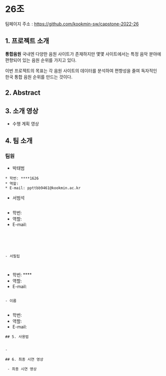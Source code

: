 # 26조
  
  팀페이지 주소 : https://github.com/kookmin-sw/capstone-2022-26
  
  
## 1. 프로젝트 소개 
**통합음원**
국내엔 다양한 음원 사이트가 존재하지만 몇몇 사이트에서는 특정 음악 분야에 편향되어 있는 음원 순위를 가지고 
있다.

이번 프로젝트의 목표는 각 음원 사이트의 데이터를 분석하여 편향성을 줄여 독자적인 한국 통합 음원 순위를 만드는 것이다.

  



## 2. Abstract
   
   
  

## 3. 소개 영상
  
  - 수행 계획  영상 
  
  


## 4. 팀 소개


### 팀원


- 박태범

 
 ```
 * 학번: ****1626
 * 역할: 
 * E-mail: ppttbb9461@kookmin.ac.kr
 ```

- 서범석

 
  ```
 * 학번:  
 * 역할: 
 * E-mail: 
 ```


 


- 서필립  
 

 
  ```
 * 학번: ****
 * 역할: 
 * E-mail: 
 ```

 - 이름  
 
 
  ```
 * 학번: 
 * 역할: 
 * E-mail: 
 ```
 ## 5. 사용법


- 

 ## 6. 최종 시연 영상

  - 최종 시연 영상 
  
 
  


